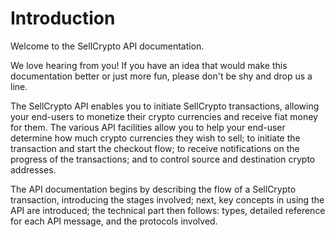 # Introduction #

Welcome to the SellCrypto API documentation.

<aside class="notice">
We love hearing from you! If you have an idea that would make this documentation better or just more fun, please don't be shy and drop us a line.
</aside>

The SellCrypto API enables you to initiate SellCrypto transactions, allowing your end-users to monetize their crypto currencies and receive fiat money for them. The various API facilities allow you to help your end-user determine how much crypto currencies they wish to sell; to initiate the transaction and start the checkout flow; to receive notifications on the progress of the transactions; and to control source and destination crypto addresses.

The API documentation begins by describing the flow of a SellCrypto transaction, introducing the stages involved; next, key concepts in using the API are introduced; the technical part then follows: types, detailed reference for each API message, and the protocols involved.

[modeline]: # ( vim: set ts=2 sw=2 expandtab wrap linebreak: )
